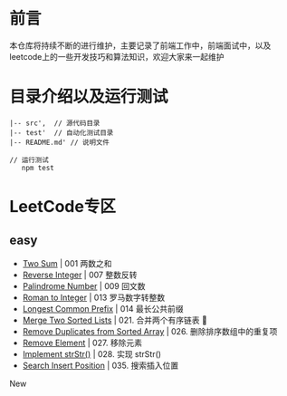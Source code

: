 # 前言

本仓库将持续不断的进行维护，主要记录了前端工作中，前端面试中，以及leetcode上的一些开发技巧和算法知识，欢迎大家来一起维护

# 目录介绍以及运行测试
```
|-- src',  // 源代码目录
|-- test'  // 自动化测试目录
|-- README.md' // 说明文件

// 运行测试
   npm test    
```
# LeetCode专区
## easy
- [Two Sum](https://github.com/Z6T/leetcode/blob/master/src/easy/lesson1.js) | 001 两数之和
- [Reverse Integer](https://github.com/Z6T/leetcode/blob/master/src/easy/lesson2.js) | 007 整数反转
- [Palindrome Number](https://github.com/Z6T/leetcode/blob/master/src/easy/lesson3.js) | 009 回文数
- [Roman to Integer](https://github.com/Z6T/leetcode/blob/master/src/easy/lesson4.js) | 013 罗马数字转整数
- [Longest Common Prefix](https://github.com/Z6T/leetcode/blob/master/src/easy/lesson5.js) | 014 最长公共前缀
- [Merge Two Sorted Lists](https://github.com/Z6T/leetcode/blob/master/src/easy/lesson6.js) | 021. 合并两个有序链表  🍚
- [Remove Duplicates from Sorted Array](https://github.com/Z6T/leetcode/blob/master/src/easy/lesson7.js) | 026. 删除排序数组中的重复项
- [Remove Element](https://github.com/Z6T/leetcode/blob/master/src/easy/lesson8.js) | 027. 移除元素
- [Implement strStr()](https://github.com/Z6T/leetcode/blob/master/src/easy/lesson9.js) | 028. 实现 strStr()
- [Search Insert Position](https://github.com/Z6T/leetcode/blob/master/src/easy/lesson10.js) | 035. 搜索插入位置









New